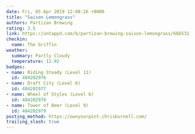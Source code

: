 ```yaml
---
date: Fri, 05 Apr 2019 12:08:26 +0000
title: "Saison Lemongrass"
authors: Partizan Brewing
rating: 3.5
link: https://untappd.com/b/partizan-brewing-saison-lemongrass/666531
checkin:
  name: The Griffin
weather:
  summary: Partly Cloudy
  temperature: 12.92
badges:
- name: Riding Steady (Level 11)
  id: 484202976
- name: Draft City (Level 6)
  id: 484202977
- name: Wheel of Styles (Level 6)
  id: 484202978
- name: Tower of Beer (Level 9)
  id: 484202979
posting_method: https://ownyourpint.chrisburnell.com/
trailing_slash: true
---
```

